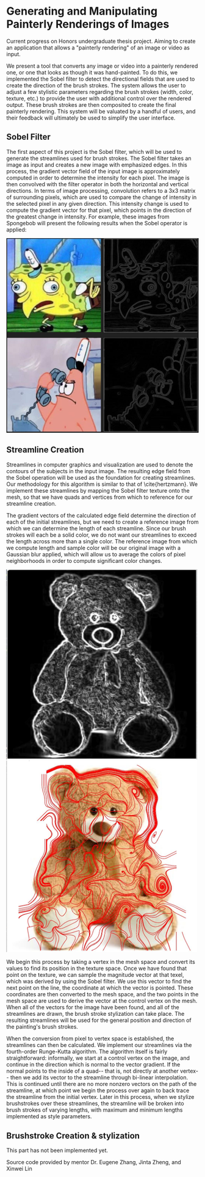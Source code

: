 # Generating and Manipulating Painterly Renderings of Images

Current progress on Honors undergraduate thesis project. Aiming to create an application that allows a "painterly rendering" of an image or video as input.

We present a tool that converts any image or video into a painterly rendered one, or one that looks as though it was hand-painted. To do this, we implemented the Sobel filter to detect the directional fields that are used to create the direction of the brush strokes. The system allows the user to adjust a few stylistic parameters regarding the brush strokes (width, color, texture, etc.) to provide the user with additional control over the rendered output. These brush strokes are then composited to create the final painterly rendering. This system will be valuated by a handful of users, and their feedback will ultimately be used to simplify the user interface.

## Sobel Filter

The first aspect of this project is the Sobel filter, which will be used to generate the streamlines used for brush strokes. The Sobel filter takes an image as input and creates a new image with emphasized edges. In this process, the gradient vector field of the input image is approximately computed in order to determine the intensity for each pixel. The image is then convolved with the filter operator in both the horizontal and vertical directions. In terms of image processing, convolution refers to a 3x3 matrix of surrounding pixels, which are used to compare the change of intensity in the selected pixel in any given direction. This intensity change is used to compute the gradient vector for that pixel, which points in the direction of the greatest change in intensity. For example, these images from Spongebob will present the following results when the Sobel operator is applied:

![Spongebob edge fields](spongebobresults.JPG)

## Streamline Creation

Streamlines in computer graphics and visualization are used to denote the contours of the subjects in the input image. The resulting edge field from the Sobel operation will be used as the foundation for creating streamlines. Our methodology for this algorithm is similar to that of \cite{hertzmann}. We implement these streamlines by mapping the Sobel filter texture onto the mesh, so that we have quads and vertices from which to reference for our streamline creation.

The gradient vectors of the calculated edge field determine the direction of each of the initial streamlines, but we need to create a reference image from which we can determine the length of each streamline. Since our brush strokes will each be a solid color, we do not want our streamlines to exceed the length across more than a single color. The reference image from which we compute length and sample color will be our original image with a Gaussian blur applied, which will allow us to average the colors of pixel neighborhoods in order to compute significant color changes. 

<img src="teddysobel.JPG" width="500"> <img src="teddystreamline.JPG" width="500">

We begin this process by taking a vertex in the mesh space and convert its values to find its position in the texture space. Once we have found that point on the texture, we can sample the magnitude vector at that texel, which was derived by using the Sobel filter. We use this vector to find the next point on the line, the coordinate at which the vector is pointed. These coordinates are then converted to the mesh space, and the two points in the mesh space are used to derive the vector at the control vertex on the mesh. When all of the vectors for the image have been found, and all of the streamlines are drawn, the brush stroke stylization can take place. The resulting streamlines will be used for the general position and direction of the painting's brush strokes.

When the conversion from pixel to vertex space is established, the streamlines can then be calculated. We implement our streamlines via the fourth-order Runge-Kutta algorithm. The algorithm itself is fairly straightforward: informally, we start at a control vertex on the image, and continue in the direction which is normal to the vector gradient. If the normal points to the inside of a quad-- that is, not directly at another vertex-- then we add its vector to the streamline through bi-linear interpolation. This is continued until there are no more nonzero vectors on the path of the streamline, at which point we begin the process over again to back trace the streamline from the initial vertex. Later in this process, when we stylize brushstrokes over these streamlines, the streamline will be broken into brush strokes of varying lengths, with maximum and minimum lengths implemented as style parameters. 

## Brushstroke Creation & stylization

This part has not been implemented yet.

Source code provided by mentor Dr. Eugene Zhang, Jinta Zheng, and Xinwei Lin
